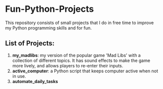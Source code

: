 # Fun-Python-Projects

This repository consists of small projects that I do in free time to improve my Python programming skills and for fun.

## List of Projects:
1. **my_madlibs**: my version of the popular game 'Mad Libs' with a collection of different topics. It has sound effects to make the game more lively, and allows players to re-enter their inputs.
2. **active_computer**: a Python script that keeps computer active when not in use. 
3. **automate_daily_tasks**
